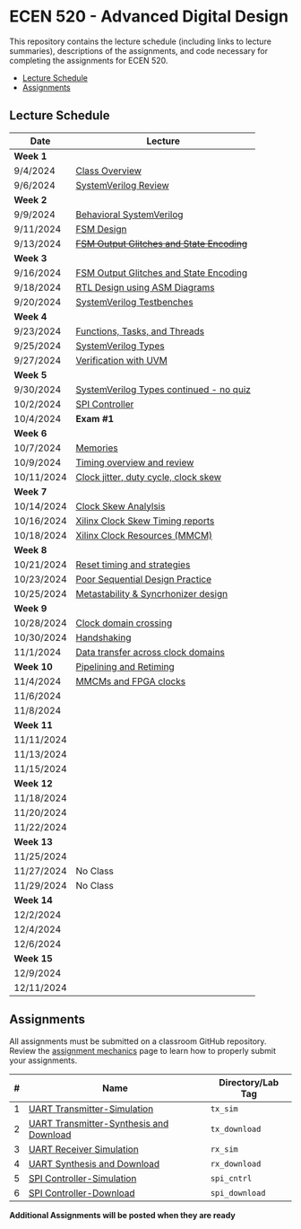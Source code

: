 # ECEN 520 - Advanced Digital Design

This repository contains the lecture schedule (including links to lecture summaries), descriptions of the assignments, and code necessary for completing the assignments for ECEN 520.
* [Lecture Schedule](#lecture-schedule)
* [Assignments](#assignments)

## Lecture Schedule

| Date | Lecture |
| --- | --- |
| **Week 1** | |
| 9/4/2024 | [Class Overview](./lectures/class_overview.md) |
| 9/6/2024 | [SystemVerilog Review](./lectures/system_verilog_overview.md) |
| **Week 2** | |
| 9/9/2024 | [Behavioral SystemVerilog](./lectures/system_verilog_sequential.md) |
| 9/11/2024 | [FSM Design](./lectures/fsm_design.md) |
| 9/13/2024 | [~~FSM Output Glitches and State Encoding~~](./lectures/glitches.md) |
| **Week 3** | |
| 9/16/2024 | [FSM Output Glitches and State Encoding](./lectures/glitches.md) |
| 9/18/2024 | [RTL Design using ASM Diagrams](./lectures/rtl_asmd.md) |
| 9/20/2024 | [SystemVerilog Testbenches](./lectures/testbenches.md) |
| **Week 4** | |
| 9/23/2024 | [Functions, Tasks, and Threads](./lectures/functions_tasks.md) |
| 9/25/2024 | [SystemVerilog Types](./lectures/systemverilog_types.md) |
| 9/27/2024 | [Verification with UVM](./lectures/uvm.md) |
| **Week 5** |  |
| 9/30/2024 | [SystemVerilog Types continued - no quiz](./lectures/systemverilog_types.md) |
| 10/2/2024 | [SPI Controller](./lectures/spi.md)  |
| 10/4/2024 | **Exam #1** |
| **Week 6** | |
| 10/7/2024 | [Memories](./lectures/memories.md)  |
| 10/9/2024 | [Timing overview and review]() |
| 10/11/2024 | [Clock jitter, duty cycle, clock skew]() |
| **Week 7** | |
| 10/14/2024 | [Clock Skew Analylsis]() |
| 10/16/2024 | [Xilinx Clock Skew Timing reports]() |
| 10/18/2024 | [Xilinx Clock Resources (MMCM)]() |
| **Week 8** | |
| 10/21/2024 | [Reset timing and strategies]() |
| 10/23/2024 | [Poor Sequential Design Practice]() |
| 10/25/2024 | [Metastability & Syncrhonizer design]() |
| **Week 9** | |
| 10/28/2024 | [Clock domain crossing]() |
| 10/30/2024 | [Handshaking]() |
| 11/1/2024 | [Data transfer across clock domains]() |
| **Week 10** | [Pipelining and Retiming]() |
| 11/4/2024 | [MMCMs and FPGA clocks]() |
| 11/6/2024 | []() |
| 11/8/2024 | []() |
| **Week 11** | |
| 11/11/2024 |  |
| 11/13/2024 | []() |
| 11/15/2024 | []() |
| **Week 12** | |
| 11/18/2024 |  |
| 11/20/2024 | []() |
| 11/22/2024 | []() |
| **Week 13** | |
| 11/25/2024 |  |
| 11/27/2024 | No Class |
| 11/29/2024 | No Class |
| **Week 14** | |
| 12/2/2024 |  |
| 12/4/2024 |  |
| 12/6/2024 |  |
| **Week 15** | |
| 12/9/2024 |  |
| 12/11/2024 |  |

## Assignments

All assignments must be submitted on a classroom GitHub repository. 
Review the [assignment mechanics](./resources/assignment_mechanics.md) page to learn how to properly submit your assignments.

| # | Name | Directory/Lab Tag | 
| ---- | ----| ----|
| 1 | [UART Transmitter-Simulation](./tx_sim/UART_Transmitter_sim.md) | `tx_sim` |
| 2 | [UART Transmitter-Synthesis and Download](./tx_download/UART_Transmitter_synth.md) | `tx_download` |
| 3 | [UART Receiver Simulation](./rx_sim/UART_Receiver_sim.md) | `rx_sim` |
| 4 | [UART Synthesis and Download](./rx_download/UART-Receiver_synth.md) | `rx_download` |
| 5 | [SPI Controller-Simulation](./spi_cntrl/SPI_cntrl.md) | `spi_cntrl` |
| 6 | [SPI Controller-Download](./spi_download/spi_download.md) | `spi_download` |

**Additional Assignments will be posted when they are ready**
